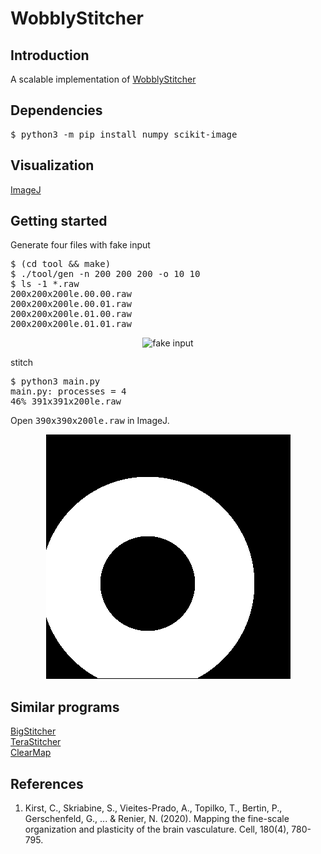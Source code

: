 <h1>WobblyStitcher</h1>

<h2>Introduction</h2

A scalable implementation
of <a href="https://christophkirst.github.io/ClearMap2Documentation/html/wobblystitcher.html#wobblystitcher">WobblyStitcher</a>

<h2>Dependencies</h2>
<pre>
$ python3 -m pip install numpy scikit-image
</pre>


<h2>Visualization</h2>

<a href="https://imagej.nih.gov">ImageJ</a>

<h2>Getting started</h2>

Generate four files with fake input
<pre>
$ (cd tool && make)
$ ./tool/gen -n 200 200 200 -o 10 10
$ ls -1 *.raw
200x200x200le.00.00.raw
200x200x200le.00.01.raw
200x200x200le.01.00.raw
200x200x200le.01.01.raw
</pre>

<p align="center"><img src="img/input.png" alt="fake input"/></p>

stitch
<pre>
$ python3 main.py
main.py: processes = 4
46% 391x391x200le.raw
</pre>

Open <tt>390x390x200le.raw</tt> in ImageJ.

<p align="center"><img src="img/sample.png" alt="sample output"/></p>

<h2>Similar programs</h2>

<a href="https://imagej.net/plugins/bigstitcher">BigStitcher</a></br>
<a href="https://abria.github.io/TeraStitcher">TeraStitcher</a></br>
<a href="https://christophkirst.github.io/ClearMap2Documentation/html/home.html">ClearMap</a>

<h2>References</h2>

1. Kirst, C., Skriabine, S., Vieites-Prado, A., Topilko, T., Bertin,
P., Gerschenfeld, G., ... & Renier, N. (2020). Mapping the fine-scale
organization and plasticity of the brain vasculature. Cell, 180(4),
780-795.
